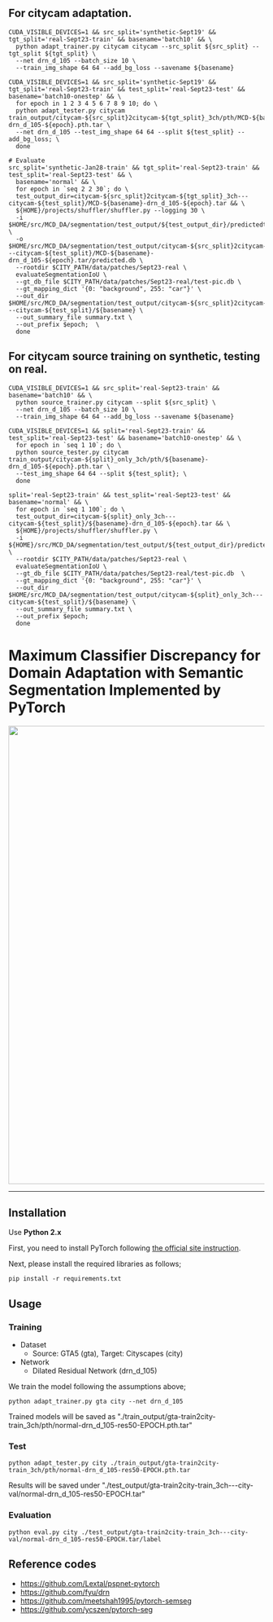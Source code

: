 ## For citycam adaptation.
```
CUDA_VISIBLE_DEVICES=1 && src_split='synthetic-Sept19' && tgt_split='real-Sept23-train' && basename='batch10' && \
  python adapt_trainer.py citycam citycam --src_split ${src_split} --tgt_split ${tgt_split} \
  --net drn_d_105 --batch_size 10 \
  --train_img_shape 64 64 --add_bg_loss --savename ${basename}

CUDA_VISIBLE_DEVICES=1 && src_split='synthetic-Sept19' && tgt_split='real-Sept23-train' && test_split='real-Sept23-test' && basename='batch10-onestep' && \
  for epoch in 1 2 3 4 5 6 7 8 9 10; do \
  python adapt_tester.py citycam train_output/citycam-${src_split}2citycam-${tgt_split}_3ch/pth/MCD-${basename}-drn_d_105-${epoch}.pth.tar \
  --net drn_d_105 --test_img_shape 64 64 --split ${test_split} --add_bg_loss; \
  done

# Evaluate
src_split='synthetic-Jan28-train' && tgt_split='real-Sept23-train' && test_split='real-Sept23-test' && \
  basename='normal' && \
  for epoch in `seq 2 2 30`; do \
  test_output_dir=citycam-${src_split}2citycam-${tgt_split}_3ch---citycam-${test_split}/MCD-${basename}-drn_d_105-${epoch}.tar && \
  ${HOME}/projects/shuffler/shuffler.py --logging 30 \
  -i $HOME/src/MCD_DA/segmentation/test_output/${test_output_dir}/predictedtop.db \
  -o $HOME/src/MCD_DA/segmentation/test_output/citycam-${src_split}2citycam-${tgt_split}_3ch---citycam-${test_split}/MCD-${basename}-drn_d_105-${epoch}.tar/predicted.db \
  --rootdir $CITY_PATH/data/patches/Sept23-real \
  evaluateSegmentationIoU \
  --gt_db_file $CITY_PATH/data/patches/Sept23-real/test-pic.db \
  --gt_mapping_dict '{0: "background", 255: "car"}' \
  --out_dir $HOME/src/MCD_DA/segmentation/test_output/citycam-${src_split}2citycam-${tgt_split}_3ch---citycam-${test_split}/${basename} \
  --out_summary_file summary.txt \
  --out_prefix $epoch;  \
  done
```

## For citycam source training on synthetic, testing on real.

```
CUDA_VISIBLE_DEVICES=1 && src_split='real-Sept23-train' && basename='batch10' && \
  python source_trainer.py citycam --split ${src_split} \
  --net drn_d_105 --batch_size 10 \
  --train_img_shape 64 64 --add_bg_loss --savename ${basename}

CUDA_VISIBLE_DEVICES=1 && split='real-Sept23-train' && test_split='real-Sept23-test' && basename='batch10-onestep' && \
  for epoch in `seq 1 10`; do \
  python source_tester.py citycam train_output/citycam-${split}_only_3ch/pth/${basename}-drn_d_105-${epoch}.pth.tar \
  --test_img_shape 64 64 --split ${test_split}; \
  done

split='real-Sept23-train' && test_split='real-Sept23-test' && basename='normal' && \
  for epoch in `seq 1 100`; do \
  test_output_dir=citycam-${split}_only_3ch---citycam-${test_split}/${basename}-drn_d_105-${epoch}.tar && \
  ${HOME}/projects/shuffler/shuffler.py \
  -i ${HOME}/src/MCD_DA/segmentation/test_output/${test_output_dir}/predictedtop.db \
  --rootdir $CITY_PATH/data/patches/Sept23-real \
  evaluateSegmentationIoU \
  --gt_db_file $CITY_PATH/data/patches/Sept23-real/test-pic.db  \
  --gt_mapping_dict '{0: "background", 255: "car"}' \
  --out_dir $HOME/src/MCD_DA/segmentation/test_output/citycam-${split}_only_3ch---citycam-${test_split}/${basename} \
  --out_summary_file summary.txt \
  --out_prefix $epoch;
  done
```

# Maximum Classifier Discrepancy for Domain Adaptation with Semantic Segmentation Implemented by PyTorch

<img src='../docs/result_seg.png' width=900/>  

***
## Installation
Use **Python 2.x**

First, you need to install PyTorch following [the official site instruction](http://pytorch.org/).

Next, please install the required libraries as follows;
```
pip install -r requirements.txt
```

## Usage
### Training
- Dataset
    - Source: GTA5 (gta), Target: Cityscapes (city)
- Network
    - Dilated Residual Network (drn_d_105)

We train the model following the assumptions above;
```
python adapt_trainer.py gta city --net drn_d_105
```
Trained models will be saved as "./train_output/gta-train2city-train_3ch/pth/normal-drn_d_105-res50-EPOCH.pth.tar"

### Test
```
python adapt_tester.py city ./train_output/gta-train2city-train_3ch/pth/normal-drn_d_105-res50-EPOCH.pth.tar
```

Results will be saved under "./test_output/gta-train2city-train_3ch---city-val/normal-drn_d_105-res50-EPOCH.tar"

<!-- 
#### CRF postprocessing
To use crf.py, you need to install pydensecrf. (https://github.com/lucasb-eyer/pydensecrf)

```
pip install git+https://github.com/lucasb-eyer/pydensecrf.git
```

After you ran adapt_tester, you can apply crf as follows;

For validation data
```
python crf.py ./outputs/YOUR_MODEL_NAME/prob crf_output --outimg_shape 2048 1024
```

For test data
```
python crf.py ./outputs/YOUR_MODEL_NAME/prob crf_output --outimg_shape 1280 720
```

Optionally you can use raw img as follows;
```
python crf.py outputs/spatial-adapt-g-0.001000-7/prob  outputs/spatial-adapt-g-0.001000-7/label_crf_rawimg --raw_img_indir /data/unagi0/watanabe/DomainAdaptation/Segmentation/VisDA2017/cityscapes_val_imgs
```

#### Visualize with Legend
After you ran adapt_tester, you can apply visualization_with_legend as follows;
```
python visualize_result.py --indir_list outputs/loss-weighted152-test-g-0.001000-k4-7/label/ outputs/psp04-test-g-0.001000-k4-9/label/ outputs/spatial-resnet101-testdata-g-0.001000-k4-11/label/ outputs/psp-test-g-0.001000-k4-28/label/ outputs/loss-weighted152-test-g-0.001000-k4-14/label --outdir merged
```
![](_static/vis_with_legend.png)

Results will be saved under "./outputs/YOUR_MODEL_NAME/vis_with_legend".
-->


### Evaluation
```
python eval.py city ./test_output/gta-train2city-train_3ch---city-val/normal-drn_d_105-res50-EPOCH.tar/label
```

## Reference codes
- https://github.com/Lextal/pspnet-pytorch
- https://github.com/fyu/drn
- https://github.com/meetshah1995/pytorch-semseg
- https://github.com/ycszen/pytorch-seg
